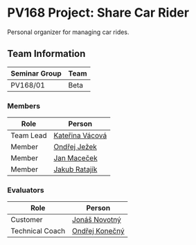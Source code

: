 # PV168 Project: Share Car Rider

Personal organizer for managing car rides.

## Team Information

| Seminar Group | Team |
|---------------|------|
| PV168/01      | Beta |

### Members

| Role      | Person                                                  |
|-----------|---------------------------------------------------------|
| Team Lead | [Kateřina Vácová](https://is.muni.cz/auth/osoba/514380) |
| Member    | [Ondřej Ježek](https://is.muni.cz/auth/osoba/514406)    |
| Member    | [Jan Maceček](https://is.muni.cz/auth/osoba/514483)     |
| Member    | [Jakub Ratajík](https://is.muni.cz/auth/osoba/514624)   |

### Evaluators

| Role            | Person                                                 |
|-----------------|--------------------------------------------------------|
| Customer        | [Jonáš Novotný](https://is.muni.cz/auth/osoba/485364)  |
| Technical Coach | [Ondřej Konečný](https://is.muni.cz/auth/osoba/248483) |
